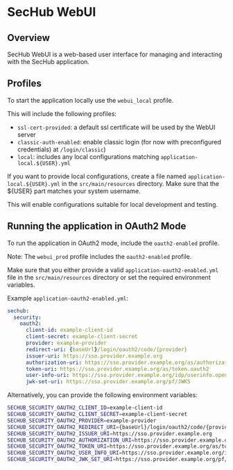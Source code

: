 <!-- SPDX-License-Identifier: MIT -->

# SecHub WebUI

## Overview

SecHub WebUI is a web-based user interface for managing and interacting with the SecHub application.

## Profiles

To start the application locally use the `webui_local` profile.

This will include the following profiles:

- `ssl-cert-provided`: a default ssl certificate will be used by the WebUI server
- `classic-auth-enabled`: enable classic login (for now with preconfigured credentials) at `/login/classic`)
- `local`: includes any local configurations matching `application-local.${USER}.yml`

If you want to provide local configurations, create a file named `application-local.${USER}.yml` in the `src/main/resources` directory.
Make sure that the ${USER} part matches your system username.

This will enable configurations suitable for local development and testing.

## Running the application in OAuth2 Mode

To run the application in OAuth2 mode, include the `oauth2-enabled` profile.

Note: The `webui_prod` profile includes the `oauth2-enabled` profile.

Make sure that you either provide a valid `application-oauth2-enabled.yml` file in the `src/main/resources` directory or set the required environment variables.

Example `application-oauth2-enabled.yml`:

```yaml
sechub:
  security:
    oauth2:
      client-id: example-client-id
      client-secret: example-client-secret
      provider: example-provider
      redirect-uri: {baseUrl}/login/oauth2/code/{provider}
      issuer-uri: https://sso.provider.example.org
      authorization-uri: https://sso.provider.example.org/as/authorization.oauth2
      token-uri: https://sso.provider.example.org/as/token.oauth2
      user-info-uri: https://sso.provider.example.org/idp/userinfo.openid
      jwk-set-uri: https://sso.provider.example.org/pf/JWKS
```

Alternatively, you can provide the following environment variables:

```bash
SECHUB_SECURITY_OAUTH2_CLIENT_ID=example-client-id
SECHUB_SECURITY_OAUTH2_CLIENT_SECRET=example-client-secret
SECHUB_SECURITY_OAUTH2_PROVIDER=example-provider
SECHUB_SECURITY_OAUTH2_REDIRECT_URI={baseUrl}/login/oauth2/code/{provider}
SECHUB_SECURITY_OAUTH2_ISSUER_URI=https://sso.provider.example.org
SECHUB_SECURITY_OAUTH2_AUTHORIZATION_URI=https://sso.provider.example.org/as/authorization.oauth2
SECHUB_SECURITY_OAUTH2_TOKEN_URI=https://sso.provider.example.org/as/token.oauth2
SECHUB_SECURITY_OAUTH2_USER_INFO_URI=https://sso.provider.example.org/idp/userinfo.openid
SECHUB_SECURITY_OAUTH2_JWK_SET_URI=https://sso.provider.example.org/pf/JWKS
```
